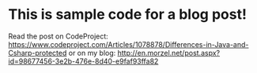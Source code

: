 # This is sample code for a blog post!

Read the post on CodeProject: https://www.codeproject.com/Articles/1078878/Differences-in-Java-and-Csharp-protected
or on my blog: http://en.morzel.net/post.aspx?id=98677456-3e2b-476e-8d40-e9faf93ffa82
